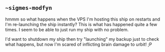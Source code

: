 ## `~sigmes-modfyn`
hmmm so what happens when the VPS I'm hosting this ship on restarts and I'm re-launching the ship instantly? This is what has happened quite a few times. I seem to be able to just run my ship with no problem.

I'd want to shutdown my ship then try "launching" my backup just to check what happens, but now I'm scared of inflicting brain damage to urbit! ;P
